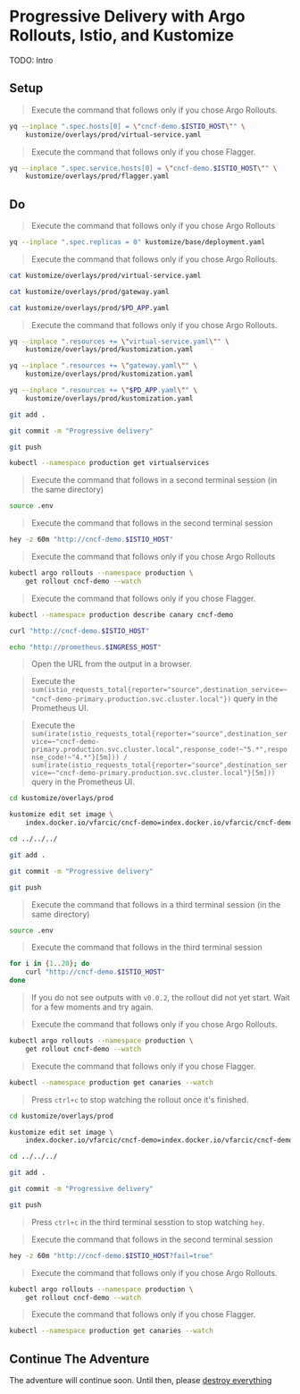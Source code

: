 # Progressive Delivery with Argo Rollouts, Istio, and Kustomize

TODO: Intro

## Setup

> Execute the command that follows only if you chose Argo Rollouts.

```sh
yq --inplace ".spec.hosts[0] = \"cncf-demo.$ISTIO_HOST\"" \
    kustomize/overlays/prod/virtual-service.yaml
```

> Execute the command that follows only if you chose Flagger.

```sh
yq --inplace ".spec.service.hosts[0] = \"cncf-demo.$ISTIO_HOST\"" \
    kustomize/overlays/prod/flagger.yaml
```

## Do

> Execute the command that follows only if you chose Argo Rollouts

```bash
yq --inplace ".spec.replicas = 0" kustomize/base/deployment.yaml
```

> Execute the command that follows only if you chose Argo Rollouts.

```sh
cat kustomize/overlays/prod/virtual-service.yaml
```

```sh
cat kustomize/overlays/prod/gateway.yaml

cat kustomize/overlays/prod/$PD_APP.yaml
```

> Execute the command that follows only if you chose Argo Rollouts.

```sh
yq --inplace ".resources += \"virtual-service.yaml\"" \
    kustomize/overlays/prod/kustomization.yaml
```

```sh
yq --inplace ".resources += \"gateway.yaml\"" \
    kustomize/overlays/prod/kustomization.yaml

yq --inplace ".resources += \"$PD_APP.yaml\"" \
    kustomize/overlays/prod/kustomization.yaml

git add .

git commit -m "Progressive delivery"

git push

kubectl --namespace production get virtualservices
```

> Execute the command that follows in a second terminal session (in the same directory)

```sh
source .env
```

> Execute the command that follows in the second terminal session

```sh
hey -z 60m "http://cncf-demo.$ISTIO_HOST"
```

> Execute the command that follows only if you chose Argo Rollouts

```sh
kubectl argo rollouts --namespace production \
    get rollout cncf-demo --watch
```

> Execute the command that follows only if you chose Flagger.

```sh
kubectl --namespace production describe canary cncf-demo

curl "http://cncf-demo.$ISTIO_HOST"

echo "http://prometheus.$INGRESS_HOST"
```

> Open the URL from the output in a browser.

> Execute the `sum(istio_requests_total{reporter="source",destination_service=~"cncf-demo-primary.production.svc.cluster.local"})` query in the Prometheus UI.

> Execute the `sum(irate(istio_requests_total{reporter="source",destination_service=~"cncf-demo-primary.production.svc.cluster.local",response_code!~"5.*",response_code!~"4.*"}[5m])) / sum(irate(istio_requests_total{reporter="source",destination_service=~"cncf-demo-primary.production.svc.cluster.local"}[5m]))` query in the Prometheus UI.

```sh
cd kustomize/overlays/prod

kustomize edit set image \
    index.docker.io/vfarcic/cncf-demo=index.docker.io/vfarcic/cncf-demo:v0.0.2

cd ../../../

git add .

git commit -m "Progressive delivery"

git push
```

> Execute the command that follows in a third terminal session (in the same directory)

```sh
source .env
```

> Execute the command that follows in the third terminal session

```sh
for i in {1..20}; do
    curl "http://cncf-demo.$ISTIO_HOST"
done
```

> If you do not see outputs with `v0.0.2`, the rollout did not yet start. Wait for a few moments and try again.

> Execute the command that follows only if you chose Argo Rollouts.

```sh
kubectl argo rollouts --namespace production \
    get rollout cncf-demo --watch
```

> Execute the command that follows only if you chose Flagger.

```sh
kubectl --namespace production get canaries --watch
```

> Press `ctrl+c` to stop watching the rollout once it's finished.

```sh
cd kustomize/overlays/prod

kustomize edit set image \
    index.docker.io/vfarcic/cncf-demo=index.docker.io/vfarcic/cncf-demo:v0.0.3

cd ../../../

git add .

git commit -m "Progressive delivery"

git push
```

> Press `ctrl+c` in the third terminal sesstion to stop watching `hey`.

> Execute the command that follows in the second terminal session

```sh
hey -z 60m "http://cncf-demo.$ISTIO_HOST?fail=true"
```

> Execute the command that follows only if you chose Argo Rollouts.

```sh
kubectl argo rollouts --namespace production \
    get rollout cncf-demo --watch
```

> Execute the command that follows only if you chose Flagger.

```sh
kubectl --namespace production get canaries --watch
```

## Continue The Adventure

The adventure will continue soon. Until then, please [destroy everything](../destroy/observability.md)


